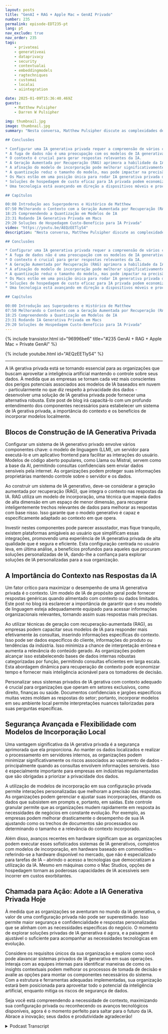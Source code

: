 ```yaml
---
layout: posts
title: "GenAI + RAG + Apple Mac = GenAI Privado"
number: 235
permalink: episode-EDT235-pt
lang: pt
nav_exclude: true
nav_order: 235
tags:
    - privateai
    - generativeai
    - dataprivacy
    - security
    - contextualai
    - embeddingmodels
    - ragtechniques
    - customai
    - localai
    - aiintegration

date: 2025-01-09T15:36:40.469Z
guests:
    - Matthew Pulsipher
    - Darren W Pulsipher

img: thumbnail.jpg
image: thumbnail.jpg
summary: "Nesta conversa, Matthew Pulsipher discute as complexidades de configurar um sistema de IA generativo privado, enfatizando a importância de entender seus componentes, incluindo modelos, servidores e aplicações front-end. Ele elabora sobre a significância do contexto nas respostas de IA e introduz o conceito de Geração Aumentada por Recuperação (RAG) para melhorar o desempenho da IA. A discussão também abrange a afinação de modelos de incorporação, o papel da quantização na eficiência da IA e o potencial de rodar sistemas de IA privados em Macs, destacando soluções de hospedagem com bom custo-benefício para empresas.

## Conclusões

* Configurar uma IA generativa privada requer a compreensão de vários componentes.
* A fuga de dados não é uma preocupação com os modelos de IA generativa privada.
* O contexto é crucial para gerar respostas relevantes da IA.
* A Geração Aumentada por Recuperação (RAG) aprimora a habilidade da IA de fornecer contexto.
* A afinação do modelo de incorporação pode melhorar significativamente os resultados da IA.
* A quantização reduz o tamanho do modelo, mas pode impactar na precisão.
* Os Macs estão em uma posição única para rodar IA generativa privada de forma eficiente.
* Soluções de hospedagem de custo eficaz para IA privada podem economizar dinheiro para as empresas.
* Uma tecnologia está avançando em direção a dispositivos móveis e processamento local.

## Capítulos

00:00 Introdução aos Superpoderes e Histórico de Matthew
07:50 Melhorando o Contexto com a Geração Aumentada por Recuperação (RAG)
18:25 Compreendendo a Quantização em Modelos de IA
23:31 Rodando IA Generativa Privada em Macs
29:20 Soluções de Hospedagem Custo-Benefício para IA Privada"
video: "https://youtu.be/AEQzEETlyS4"
description: "Nesta conversa, Matthew Pulsipher discute as complexidades de configurar um sistema de IA generativo privado, enfatizando a importância de entender seus componentes, incluindo modelos, servidores e aplicações front-end. Ele elabora sobre a significância do contexto nas respostas de IA e introduz o conceito de Geração Aumentada por Recuperação (RAG) para melhorar o desempenho da IA. A discussão também abrange a afinação de modelos de incorporação, o papel da quantização na eficiência da IA e o potencial de rodar sistemas de IA privados em Macs, destacando soluções de hospedagem com bom custo-benefício para empresas.

## Conclusões

* Configurar uma IA generativa privada requer a compreensão de vários componentes.
* A fuga de dados não é uma preocupação com os modelos de IA generativa privada.
* O contexto é crucial para gerar respostas relevantes da IA.
* A Geração Aumentada por Recuperação (RAG) aprimora a habilidade da IA de fornecer contexto.
* A afinação do modelo de incorporação pode melhorar significativamente os resultados da IA.
* A quantização reduz o tamanho do modelo, mas pode impactar na precisão.
* Os Macs estão em uma posição única para rodar IA generativa privada de forma eficiente.
* Soluções de hospedagem de custo eficaz para IA privada podem economizar dinheiro para as empresas.
* Uma tecnologia está avançando em direção a dispositivos móveis e processamento local.

## Capítulos

00:00 Introdução aos Superpoderes e Histórico de Matthew
07:50 Melhorando o Contexto com a Geração Aumentada por Recuperação (RAG)
18:25 Compreendendo a Quantização em Modelos de IA
23:31 Rodando IA Generativa Privada em Macs
29:20 Soluções de Hospedagem Custo-Benefício para IA Privada"
---
```


<div>
{% include transistor.html id="96996be6" title="#235 GenAI + RAG + Apple Mac = Private GenAI" %}

{% include youtube.html id="AEQzEETlyS4" %}
</div>

---

A IA gerativa privada está se tornando essencial para as organizações que buscam aproveitar a inteligência artificial mantendo o controle sobre seus dados. À medida que as empresas se tornam cada vez mais conscientes dos perigos potenciais associados aos modelos de IA baseados em nuvem - particularmente no que diz respeito à privacidade dos dados - desenvolver uma solução de IA gerativa privada pode fornecer uma alternativa robusta. Este post de blog irá capacitá-lo com um profundo entendimento dos componentes necessários para estabelecer um sistema de IA gerativa privada, a importância do contexto e os benefícios de incorporar modelos localmente.

## Blocos de Construção de IA Generativa Privada

Configurar um sistema de IA generativo privado envolve vários componentes chave: o modelo de linguagem (LLM), um servidor para executá-lo e um aplicativo frontend para facilitar as interações do usuário. Modelos de código aberto populares, como Llama ou Mistral, servem como a base da AI, permitindo consultas confidenciais sem enviar dados sensíveis pela internet. As organizações podem proteger suas informações proprietárias mantendo controle sobre o servidor e os dados.

Ao construir um sistema de IA generativo, deve-se considerar a geração aumentada por recuperação (RAG), que integra o contexto nas respostas da IA. RAG utiliza um modelo de incorporação, uma técnica que mapeia dados de alta dimensão em um espaço de menor dimensão, para recuperar inteligentemente trechos relevantes de dados para melhorar as respostas com base nisso. Isso garante que o modelo generativo é capaz e especificamente adaptado ao contexto em que opera.

Investir nestes componentes pode parecer assustador, mas fique tranquilo, existem plataformas amigáveis ao usuário que simplificam essas integrações, promovendo uma experiência de IA generativa privada de alta qualidade que é segura e eficiente. Esta configuração centrada no usuário leva, em última análise, a benefícios profundos para aqueles que procuram soluções personalizadas de IA, dando-lhe a confiança para explorar soluções de IA personalizadas para a sua organização.

## A Importância do Contexto nas Respostas da IA

Um fator crítico para maximizar o desempenho de uma IA generativa privada é o contexto. Um modelo de IA de propósito geral pode fornecer respostas genéricas quando alimentado com contexto ou dados limitados. Este post no blog irá esclarecer a importância de garantir que o seu modelo de linguagem esteja adequadamente equipado para acessar informações organizacionais relevantes, tornando assim suas respostas mais precisas.

Ao utilizar técnicas de geração com recuperação-aumentada (RAG), as empresas podem capacitar seus modelos de IA para responder mais efetivamente às consultas, inserindo informações específicas do contexto. Isso pode ser dados específicos do cliente, informações do produto ou tendências da indústria. Isso minimiza a chance de interpretação errônea e aumenta a relevância do conteúdo gerado. As organizações podem alcançar isso estabelecendo bases de dados internas robustas categorizadas por função, permitindo consultas eficientes em larga escala. Esta abordagem dinâmica para recuperação de contexto pode economizar tempo e fornecer mais inteligência acionável para os tomadores de decisão.

Personalizar seus sistemas privados de IA gerativa com contexto adequado é crucial para organizações que operam em setores exclusivos, como direito, finanças ou saúde. Documentos confidenciais e jargões específicos muitas vezes moldam as respostas do setor; portanto, incorporar modelos em seu ambiente local permite interpretações nuances tailorizadas para suas perguntas específicas.

## Segurança Avançada e Flexibilidade com Modelos de Incorporação Local

Uma vantagem significativa da IA ​​gerativa privada é a segurança aprimorada que ela proporciona. Ao manter os dados localizados e realizar o processamento em servidores internos, as organizações podem minimizar significativamente os riscos associados ao vazamento de dados - principalmente quando as consultas envolvem informações sensíveis. Isso é especialmente importante para empresas em indústrias regulamentadas que são obrigadas a priorizar a privacidade dos dados.

A utilização de modelos de incorporação em sua configuração privada permite interações personalizadas que melhoram a precisão das respostas. As organizações podem gerenciar e ajustar suas incorporações, ditando os dados que subsistem em prompts e, portanto, em saídas. Este controle granular permite que as organizações mudem rapidamente em resposta às necessidades de negócios em constante evolução. Por exemplo, as empresas podem melhorar drasticamente o desempenho de sua IA ajustando como os trechos de documentos são processados ou determinando o tamanho e a relevância do contexto incorporado.

Além disso, avanços recentes em hardware significam que as organizações podem executar esses sofisticados sistemas de IA generativos, completos com modelos de incorporação, em hardware baseado em commodities – referindo-se a hardware disponível no mercado, que não é especializado para tarefas de IA – abrindo o acesso a tecnologias que democratizam a utilização da IA. Mesmo em máquinas como o Mac Studios, opções de hospedagem tornam as poderosas capacidades de IA acessíveis sem incorrer em custos exorbitantes.

## Chamada para Ação: Adote a IA Generativa Privada Hoje

À medida que as organizações se aventuram no mundo da IA ​​generativa, o valor de uma configuração privada não pode ser superestimado. Isso permite maior segurança e confidencialidade e respostas personalizadas que se alinham com as necessidades específicas do negócio. O momento de explorar soluções privadas de IA generativa é agora, e a paisagem é ajustável o suficiente para acompanhar as necessidades tecnológicas em evolução.

Considere os requisitos únicos da sua organização e explore como você pode alavancar sistemas privados de IA generativa em suas operações. Interaja com as equipes internas para identificar maneiras de como os insights contextuais podem melhorar os processos de tomada de decisão e avalie as opções para montar os componentes necessários do sistema. Com a estrutura e ferramentas adequadas implementadas, sua organização estará bem posicionada para aproveitar todo o potencial da inteligência artificial, enquanto mitiga os riscos de segurança de dados.

Seja você está compreendendo a necessidade de contexto, maximizando sua configuração privada ou reconhecendo os avanços tecnológicos disponíveis, agora é o momento perfeito para saltar para o futuro da IA. Abrace a inovação; seus dados e produtividade agradecerão!



<details>
<summary> Podcast Transcript </summary>

<p></p>

</details>
